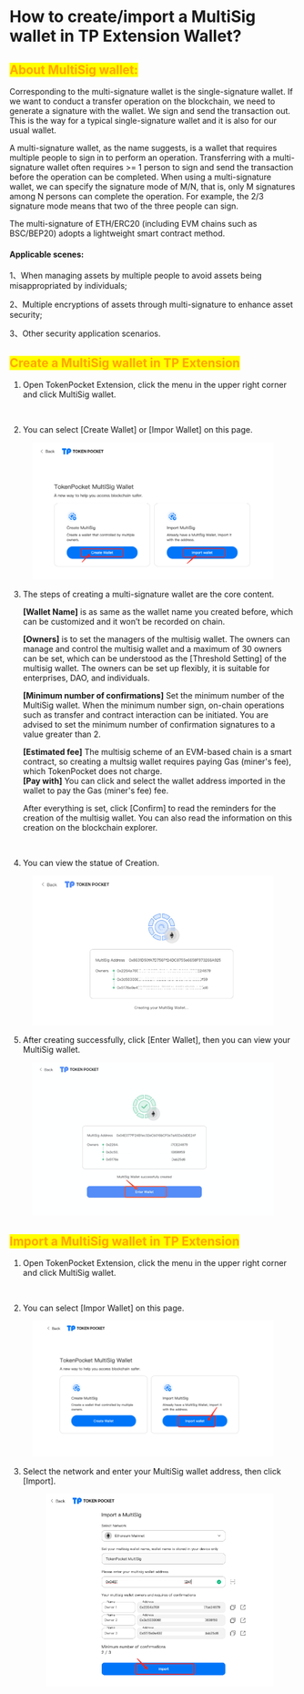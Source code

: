 # How to create/import a MultiSig wallet in TP Extension Wallet?

## <mark style="color:orange;">About MultiSig wallet:</mark>

Corresponding to the multi-signature wallet is the single-signature wallet. If we want to conduct a transfer operation on the blockchain, we need to generate a signature with the wallet. We sign and send the transaction out. This is the way for a typical single-signature wallet and it is also for our usual wallet.

A multi-signature wallet, as the name suggests, is a wallet that requires multiple people to sign in to perform an operation. Transferring with a multi-signature wallet often requires >= 1 person to sign and send the transaction before the operation can be completed. When using a multi-signature wallet, we can specify the signature mode of M/N, that is, only M signatures among N persons can complete the operation. For example, the 2/3 signature mode means that two of the three people can sign.

The multi-signature of ETH/ERC20 (including EVM chains such as BSC/BEP20) adopts a lightweight smart contract method.

#### Applicable scenes:

1、When managing assets by multiple people to avoid assets being misappropriated by individuals;

2、Multiple encryptions of assets through multi-signature to enhance asset security;

3、Other security application scenarios.

## <mark style="color:orange;">Create a MultiSig wallet in TP Extension</mark>&#x20;

1. Open TokenPocket Extension, click the menu in the upper right corner and click MultiSig wallet.

<figure><img src="../../../.gitbook/assets/组 26.png" alt=""><figcaption></figcaption></figure>

2. You can select \[Create Wallet] or \[Impor Wallet] on this page.

<figure><img src="../../../.gitbook/assets/image (14) (1) (1).png" alt=""><figcaption></figcaption></figure>

3.  The steps of creating a multi-signature wallet are the core content.&#x20;

    **\[Wallet Name]** is as same as the wallet name you created before, which can be customized and it won’t be recorded on chain.

    **\[Owners]** is to set the managers of the multisig wallet. The owners can manage and control the multisig wallet and a maximum of 30 owners can be set, which can be understood as the \[Threshold Setting] of the multisig wallet. The owners can be set up flexibly, it is suitable for enterprises, DAO, and individuals.&#x20;

    **\[Minimum number of confirmations]** Set the minimum number of the MultiSig wallet. When the minimum number sign, on-chain operations such as transfer and contract interaction can be initiated. You are advised to set the minimum number of confirmation signatures to a value greater than 2.

    **\[Estimated fee]** The multisig scheme of an EVM-based chain is a smart contract, so creating a multsig wallet requires paying Gas (miner's fee), which TokenPocket does not charge.\
    **\[Pay with]** You can click and select the wallet address imported in the wallet to pay the Gas (miner's fee) fee.

    After everything is set, click \[Confirm] to read the reminders for the creation of the multisig wallet. You can also read the information on this creation on the blockchain explorer.

<figure><img src="../../../.gitbook/assets/组 28.png" alt=""><figcaption></figcaption></figure>

4. You can view the statue of Creation.

<figure><img src="../../../.gitbook/assets/image (31) (1).png" alt=""><figcaption></figcaption></figure>

5. After creating successfully, click \[Enter Wallet], then you can view your MultiSig wallet.

<figure><img src="../../../.gitbook/assets/image (14) (1).png" alt=""><figcaption></figcaption></figure>

## <mark style="color:orange;">Import a MultiSig wallet in TP Extension</mark>

1. Open TokenPocket Extension, click the menu in the upper right corner and click MultiSig wallet.

<figure><img src="../../../.gitbook/assets/组 26.png" alt=""><figcaption></figcaption></figure>

2. You can select \[Impor Wallet] on this page.

<figure><img src="../../../.gitbook/assets/image (26) (1) (1).png" alt=""><figcaption></figcaption></figure>

3.  Select the network and enter your MultiSig wallet address, then click \[Import].

    <figure><img src="../../../.gitbook/assets/image (18) (1).png" alt=""><figcaption></figcaption></figure>

